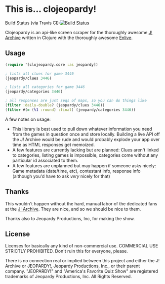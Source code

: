 # This is... clojeopardy!

Build Status (via Travis CI):[![Build Status](https://secure.travis-ci.org/citizenparker/clojeopardy.png?branch=master)](http://travis-ci.org/citizenparker/clojeopardy)

Clojeopardy is an api-like screen scraper for the thoroughly awesome [J! Archive](http://j-archive.com/) written in Clojure with the thoroughly awesome [Enlive](https://github.com/cgrand/enlive).

## Usage

```clj
(require '[clojeopardy.core :as jeopardy])

; lists all clues for game 3446
(jeopardy/clues 3446)

; lists all categories for game 3446
(jeopardy/categories 3446)

; all responses are just seqs of maps, so you can do things like
(filter :daily-double? (jeopardy/clues 3446))
(filter #(= (%1 :round) :final) (jeopardy/categories 3446))
```

A few notes on usage:

* This library is best used to pull down whatever information you need from the games in question once and store locally. Building a live API off the J! Archive would be rude and would probably explode your app over time as HTML responses get memoized.
* A few features are currently lacking but are planned: Clues aren't linked to categories, listing games is impossible, categories come without any particular id associated to them.
* A few features are unplanned but may happen if someone asks nicely: Game metadata (date/time, etc), contestant info, response info (although you'd have to ask *very* nicely for that)

## Thanks

This wouldn't happen without the hard, manual labor of the dedicated fans at the [J! Archive](http://j-archive.com/). They are nice, and so we should be nice to them.

Thanks also to Jeopardy Productions, Inc, for making the show.

## License

Licenses for basically any kind of non-commercial use. COMMERCIAL USE STRICTLY PROHIBITED. Don't ruin this for everyone, please.

There is no connection real or implied between this project and either the J! Archive or JEOPARDY!, Jeopardy Productions, Inc., or their parent company. "JEOPARDY!" and "America's Favorite Quiz Show" are registered trademarks of Jeopardy Productions, Inc. All Rights Reserved.
